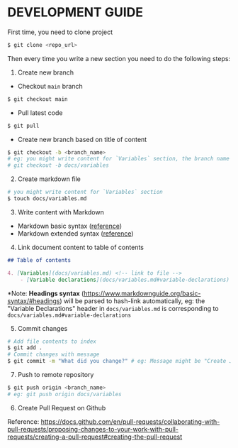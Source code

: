# DEVELOPMENT GUIDE

First time, you need to clone project

```bash
$ git clone <repo_url>
```

Then every time you write a new section you need to do the following steps:

1. Create new branch

- Checkout `main` branch

```bash
$ git checkout main
```

- Pull latest code

```bash
$ git pull
```

- Create new branch based on title of content

```bash
$ git checkout -b <branch_name> 
# eg: you might write content for `Variables` section, the branch name will be `docs/variables`
# git checkout -b docs/variables
```

2. Create markdown file

```bash
# you might write content for `Variables` section
$ touch docs/variables.md
```

3. Write content with Markdown

- Markdown basic syntax ([reference](https://www.markdownguide.org/basic-syntax/))
- Markdown extended syntax ([reference](https://www.markdownguide.org/extended-syntax/))

4. Link document content to table of contents

```markdown
## Table of contents

4. [Variables](docs/variables.md) <!-- link to file -->
    - [Variable declarations](docs/variables.md#variable-declarations) <!-- link to section with hash link -->
```

*Note: <b>Headings syntax</b> (https://www.markdownguide.org/basic-syntax/#headings) will be parsed to hash-link automatically,
eg: the "Variable Declarations" header in `docs/variables.md` is corresponding to `docs/variables.md#variable-declarations`

5. Commit changes

```bash
# Add file contents to index
$ git add .
# Commit changes with message
$ git commit -m "What did you change?" # eg: Message might be "Create Javascript Variables document"
```

7. Push to remote repository

```bash
$ git push origin <branch_name>
# eg: git push origin docs/variables
```

6. Create Pull Request on Github

Reference: https://docs.github.com/en/pull-requests/collaborating-with-pull-requests/proposing-changes-to-your-work-with-pull-requests/creating-a-pull-request#creating-the-pull-request
